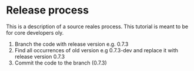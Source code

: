 # Release process

This is a description of a source reales process. This tutorial is meant to be for core developers oly. 

1. Branch the code with release version e.g. 0.7.3
2. Find all occurrences of old version e.g 0.7.3-dev and replace it with release version 0.7.3
3. Commit the code to the branch (0.7.3)